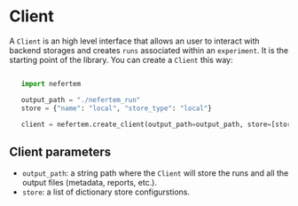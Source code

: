 
# Client

A `Client` is an high level interface that allows an user to interact with backend storages and creates `runs` associated within an `experiment`. It is the starting point of the library.
You can create a `Client` this way:

```python

   import nefertem

   output_path = "./nefertem_run"
   store = {"name": "local", "store_type": "local"}

   client = nefertem.create_client(output_path=output_path, store=[store])
```

## Client parameters

- `output_path`: a string path where the `Client` will store the runs and all the output files (metadata, reports, etc.).
- `store`: a list of dictionary store configurstions.
